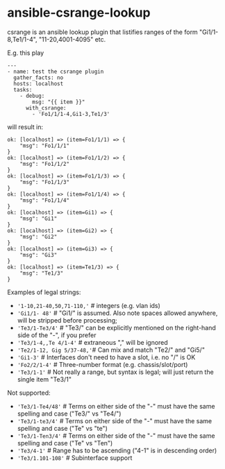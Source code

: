 # ansible-csrange-lookup
csrange is an ansible lookup plugin that listifies ranges of the form "Gi1/1-8,Te1/1-4", "11-20,4001-4095" etc.

E.g. this play

```
---
- name: test the csrange plugin
  gather_facts: no
  hosts: localhost
  tasks:
    - debug:
        msg: "{{ item }}"
      with_csrange:
        - 'Fo1/1/1-4,Gi1-3,Te1/3'
```

will result in:

```
ok: [localhost] => (item=Fo1/1/1) => {
    "msg": "Fo1/1/1"
}
ok: [localhost] => (item=Fo1/1/2) => {
    "msg": "Fo1/1/2"
}
ok: [localhost] => (item=Fo1/1/3) => {
    "msg": "Fo1/1/3"
}
ok: [localhost] => (item=Fo1/1/4) => {
    "msg": "Fo1/1/4"
}
ok: [localhost] => (item=Gi1) => {
    "msg": "Gi1"
}
ok: [localhost] => (item=Gi2) => {
    "msg": "Gi2"
}
ok: [localhost] => (item=Gi3) => {
    "msg": "Gi3"
}
ok: [localhost] => (item=Te1/3) => {
    "msg": "Te1/3"
}

```
Examples of legal strings:
* `'1-10,21-40,50,71-110,'` # integers (e.g. vlan ids)
* `'Gi1/1- 48'`             # "Gi1/" is assumed. Also note spaces allowed anywhere, will be stripped before processing; 
* `'Te3/1-Te3/4'`           # "Te3/" can be explicitly mentioned on the right-hand side of the "-", if you prefer
* `'Te3/1-4,,Te 4/1-4'`     # extraneous "," will be ignored
* `'Te2/1-12, Gig 5/37-48,'`# Can mix and match "Te2/" and "Gi5/"
* `'Gi1-3'`                 # Interfaces don't need to have a slot, i.e. no "/" is OK
* `'Fo2/2/1-4'`             # Three-number format (e.g. chassis/slot/port)
* `'Te3/1-1'`               # Not really a range, but syntax is legal; will just return the single item "Te3/1"

Not supported:
* `'Te3/1-Te4/48'`  # Terms on either side of the "-" must have the same spelling and case ("Te3/" vs "Te4/")
* `'Te3/1-te3/4'`   # Terms on either side of the "-" must have the same spelling and case ("Te" vs "te")
* `'Te3/1-Ten3/4'`  # Terms on either side of the "-" must have the same spelling and case ("Te" vs "Ten")
* `'Te3/4-1'`       # Range has to be ascending ("4-1" is in descending order)
* `'Te3/1.101-108'` # Subinterface support
